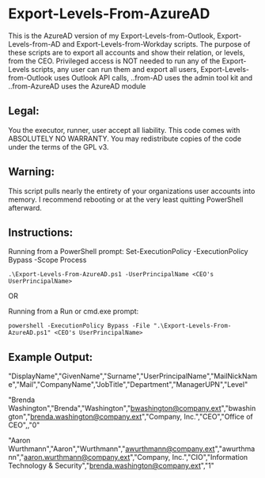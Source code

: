 # Export-Levels-From-AzureAD
This is the AzureAD version of my Export-Levels-from-Outlook, Export-Levels-from-AD and Export-Levels-from-Workday scripts.
The purpose of these scripts are to export all accounts and show their relation, or levels, from the CEO.
Privileged access is NOT needed to run any of the Export-Levels scripts, any user can run them and export all users,
Export-Levels-from-Outlook uses Outlook API calls, ..from-AD uses the admin tool kit and ..from-AzureAD uses the AzureAD module

## Legal:
You the executor, runner, user accept all liability.
This code comes with ABSOLUTELY NO WARRANTY.
You may redistribute copies of the code under the terms of the GPL v3.

## Warning:
This script pulls nearly the entirety of your organizations user accounts into memory.
I recommend rebooting or at the very least quitting PowerShell afterward.

## Instructions:
Running from a PowerShell prompt: Set-ExecutionPolicy -ExecutionPolicy Bypass -Scope Process

	.\Export-Levels-From-AzureAD.ps1 -UserPrincipalName <CEO's UserPrincipalName>
OR

Running from a Run or cmd.exe prompt: 

	powershell -ExecutionPolicy Bypass -File ".\Export-Levels-From-AzureAD.ps1" <CEO's UserPrincipalName>

## Example Output:

"DisplayName","GivenName","Surname","UserPrincipalName","MailNickName","Mail","CompanyName","JobTitle","Department","ManagerUPN","Level"

"Brenda Washington","Brenda","Washington","bwashington@company.ext","bwashington","brenda.washington@company.ext","Company, Inc.","CEO","Office of CEO",,"0"

"Aaron Wurthmann","Aaron","Wurthmann","awurthmann@company.ext","awurthmann","aaron.wurthmann@company.ext","Company, Inc.","CIO","Information Technology & Security","brenda.washington@company.ext","1"
